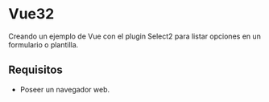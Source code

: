 # Vue32
Creando un ejemplo de Vue con el plugin Select2 para listar opciones en un formulario o plantilla.

## Requisitos
- Poseer un navegador web.
